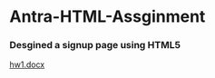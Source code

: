 # Antra-HTML-Assginment

### Desgined a signup page using HTML5 

[hw1.docx](https://github.com/Johnathan238/Antra-HTML-Assginment/files/9064553/hw1.docx)
